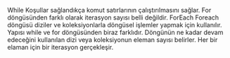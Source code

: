 While
Koşullar sağlandıkça komut satırlarının çalıştırılmasını sağlar. For döngüsünden farklı olarak iterasyon sayısı belli değildir.
ForEach
Foreach döngüsü diziler ve koleksiyonlarla döngüsel işlemler yapmak için kullanılır. Yapısı while ve for döngüsünden biraz farklıdır. Döngünün ne kadar devam edeceğini kullanılan dizi veya koleksiyonun eleman sayısı belirler. Her bir elaman için bir iterasyon gerçekleşir.
